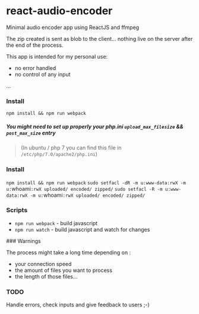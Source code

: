 # react-audio-encoder

Minimal audio encoder app using ReactJS and ffmpeg

The zip created is sent as blob to the client... nothing live on the server after the end of the process.

This app is intended for my personal use:
- no error handled
- no control of any input

...

### Install

`npm install && npm run webpack`

##### You might need to set up properly your php.ini `upload_max_filesize` && `post_max_size` entry

> (In ubuntu / php 7 you can find this file in `/etc/php/7.0/apache2/php.ini`)

### Install

`npm install && npm run webpack`
`sudo setfacl -dR -m u:www-data:rwX -m u:`whoami`:rwX uploaded/ encoded/ zipped/`
`sudo setfacl -R -m u:www-data:rwX -m u:`whoami`:rwX uploaded/ encoded/ zipped/`

### Scripts

- `npm run webpack` - build javascript
- `npm run watch` - build javascript and watch for changes

### Warnings

The process might take a long time depending on :

- your connection speed
- the amount of files you want to process
- the length of those files...

### TODO

Handle errors, check inputs and give feedback to users ;-)